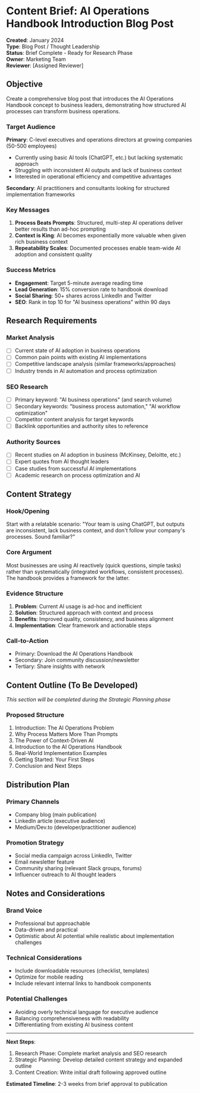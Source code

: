 # Content Brief: AI Operations Handbook Introduction Blog Post

**Created**: January 2024  
**Type**: Blog Post / Thought Leadership  
**Status**: Brief Complete - Ready for Research Phase  
**Owner**: Marketing Team  
**Reviewer**: [Assigned Reviewer]  

## Objective

Create a comprehensive blog post that introduces the AI Operations Handbook concept to business leaders, demonstrating how structured AI processes can transform business operations.

### Target Audience

**Primary**: C-level executives and operations directors at growing companies (50-500 employees)
- Currently using basic AI tools (ChatGPT, etc.) but lacking systematic approach
- Struggling with inconsistent AI outputs and lack of business context
- Interested in operational efficiency and competitive advantages

**Secondary**: AI practitioners and consultants looking for structured implementation frameworks

### Key Messages

1. **Process Beats Prompts**: Structured, multi-step AI operations deliver better results than ad-hoc prompting
2. **Context is King**: AI becomes exponentially more valuable when given rich business context
3. **Repeatability Scales**: Documented processes enable team-wide AI adoption and consistent quality

### Success Metrics

- **Engagement**: Target 5-minute average reading time
- **Lead Generation**: 15% conversion rate to handbook download
- **Social Sharing**: 50+ shares across LinkedIn and Twitter
- **SEO**: Rank in top 10 for "AI business operations" within 90 days

## Research Requirements

### Market Analysis
- [ ] Current state of AI adoption in business operations
- [ ] Common pain points with existing AI implementations
- [ ] Competitive landscape analysis (similar frameworks/approaches)
- [ ] Industry trends in AI automation and process optimization

### SEO Research
- [ ] Primary keyword: "AI business operations" (and search volume)
- [ ] Secondary keywords: "business process automation," "AI workflow optimization"
- [ ] Competitor content analysis for target keywords
- [ ] Backlink opportunities and authority sites to reference

### Authority Sources
- [ ] Recent studies on AI adoption in business (McKinsey, Deloitte, etc.)
- [ ] Expert quotes from AI thought leaders
- [ ] Case studies from successful AI implementations
- [ ] Academic research on process optimization and AI

## Content Strategy

### Hook/Opening
Start with a relatable scenario: "Your team is using ChatGPT, but outputs are inconsistent, lack business context, and don't follow your company's processes. Sound familiar?"

### Core Argument
Most businesses are using AI reactively (quick questions, simple tasks) rather than systematically (integrated workflows, consistent processes). The handbook provides a framework for the latter.

### Evidence Structure
1. **Problem**: Current AI usage is ad-hoc and inefficient
2. **Solution**: Structured approach with context and process
3. **Benefits**: Improved quality, consistency, and business alignment
4. **Implementation**: Clear framework and actionable steps

### Call-to-Action
- Primary: Download the AI Operations Handbook
- Secondary: Join community discussion/newsletter
- Tertiary: Share insights with network

## Content Outline (To Be Developed)

*This section will be completed during the Strategic Planning phase*

### Proposed Structure
1. Introduction: The AI Operations Problem
2. Why Process Matters More Than Prompts
3. The Power of Context-Driven AI
4. Introduction to the AI Operations Handbook
5. Real-World Implementation Examples
6. Getting Started: Your First Steps
7. Conclusion and Next Steps

## Distribution Plan

### Primary Channels
- Company blog (main publication)
- LinkedIn article (executive audience)
- Medium/Dev.to (developer/practitioner audience)

### Promotion Strategy
- Social media campaign across LinkedIn, Twitter
- Email newsletter feature
- Community sharing (relevant Slack groups, forums)
- Influencer outreach to AI thought leaders

## Notes and Considerations

### Brand Voice
- Professional but approachable
- Data-driven and practical
- Optimistic about AI potential while realistic about implementation challenges

### Technical Considerations
- Include downloadable resources (checklist, templates)
- Optimize for mobile reading
- Include relevant internal links to handbook components

### Potential Challenges
- Avoiding overly technical language for executive audience
- Balancing comprehensiveness with readability
- Differentiating from existing AI business content

---

**Next Steps**: 
1. Research Phase: Complete market analysis and SEO research
2. Strategic Planning: Develop detailed content strategy and expanded outline
3. Content Creation: Write initial draft following approved outline

**Estimated Timeline**: 2-3 weeks from brief approval to publication 